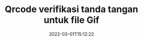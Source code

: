 ---
############################# Static ############################
layout: "auto-gen-signature"
date: 2022-03-01T15:12:22
draft: false
operation: Verify
signaturetype: Qrcode
fileformat: Gif
productName: Java
lang: id
productCode: java
otherformats: pdf doc docx docm dot dotm dotx odt ott rtf xls xlsx xlsm xlsb csv ods ots xltx xltm ppt pptx pps ppsx odp otp potx potm pptm ppsm png jpg bmp gif tiff svg webp wmf
breadcrumb: Put Qrcode signature on Gif for Java

############################# Head ############################
head_title: "Verifikasi tanda tangan Qrcode untuk file Gif melalui Java"
head_description: "Gunakan hanya beberapa baris kode Java untuk memverifikasi dokumen Gif dan tanda tangan Qrcode mereka."

############################# Header ############################
title: "Qrcode verifikasi tanda tangan untuk file Gif"
description: "API untuk Java memberikan kesempatan untuk memverifikasi tanda tangan Qrcode pada dokumen Gif. Verifikasi tanda tangan elektronik di dalam dokumen Gif Anda dapat dilakukan dengan cepat dan mudah."
bg_image: "https://cms.admin.containerize.com/templates/aspose/App_Themes/V3/images/bg/header1.png"
bg_overlay: false
button:
    enable: true

############################# SubMenu ############################
submenu:
    enable: true

    left:
        img_alt: "GroupDocs.Signature for Java"
        image: "https://cms.admin.containerize.com/templates/groupdocs/images/product-logos/90x90-noborder/groupdocs-signature-java.png"
        product: "GroupDocs.Signature"
        platform: "Java"



############################# About ############################
about:
    enable: true
    title: "Temukan fitur API GroupDocs.Signature for Java baru"
    content: |
        [GroupDocs.Signature for Java](https://products.groupdocs.com/signature/java/) API menyediakan berbagai cara untuk memproses berbagai format dokumen dengan menggunakan tanda tangan elektronik. Banyak jenis tanda tangan digital seperti teks, gambar, sertifikat digital, kode batang, kode QR, perangko, atau metadata yang didukung. Pelanggan dapat menambah, menghapus, mengedit, memvalidasi atau mencari tanda tangan digital di PDF, dokumen MS Word, buku kerja MS Excel, presentasi MS PowerPoint, file Adobe Photoshop dan berbagai format gambar. Sejumlah fitur dan pengaturan tambahan yang menakjubkan tersedia.
    

############################# Steps ############################
steps:
    enable: true
    title_left: "Cara memvalidasi tanda tangan Qrcode di dokumen Gif Anda"
    content_left: |
        [GroupDocs.Signature for Java](https://products.groupdocs.com/signature/java/) menyertakan fitur berguna seperti verifikasi tanda tangan Qrcode yang ditempatkan di dokumen Gif. Gunakan kesempatan ini tanpa menerapkan kode tambahan.
        
        * Pertama, instantiate kelas Signature yang menyediakan jalur parameter konstruktor ke dokumen yang seharusnya diverifikasi.
        * Kedua, buat objek VerifyOptions baru dan atur semua properti yang diperlukan.
        * Terakhir, aktifkan metode Verify objek Signature dengan melewati instance VerifyOptions.
        * Kemudian proses hasil verifikasi.

    title_right: "Persyaratan sistem"
    content_right: |
        GroupDocs.Signature for Java didukung di semua platform dan sistem operasi utama. Sebelum menjalankan kode di bawah ini, pastikan Anda telah menginstal prasyarat berikut di sistem Anda.

        * Sistem operasi: Microsoft Windows, Linux, MacOS
        * Lingkungan pengembangan: NetBeans, Intellij IDEA, Eclipse, etc.
        * Java runtime: J2SE 6.0 and above
        * Unduh versi terbaru GroupDocs.Signature for Java dari [Maven](https://repository.groupdocs.com/webapp/#/artifacts/browse/tree/General/repo/com/groupdocs/groupdocs-signature)
         
    code: |
        ```java    
                
        // Set up input Gif file
        String filePath = "input.gif";

        // Instantiate Signature for input file
        Signature signature = new Signature(filePath);

        //Provide verification options
        QrCodeVerifyOptions options = new QrCodeVerifyOptions();

        // process only first page
        options.setPagesSetup(new PagesSetup());
        options.setPageNumber(1);
        options.setAllPages(false);
        // specify text match type
        options.setMatchType(TextMatchType.StartsWith);
        // specify text pattern to search
        options.setText("QrCode text");
                            
        // Verify document signatures
        VerificationResult result = signature.verify(options);

        //process result
        if (result.isValid())
        {
            //..
        }

        ```

############################# Demos ############################
demos:
    enable: true
    title: "Menandatangani dengan Qrcode tanda tangan Demo Langsung"
    content: |
       Tambahkan berbagai tanda tangan elektronik ke file Gif sekarang juga dengan mengunjungi situs web [GroupDocs.Signature App](https://products.groupdocs.app/signature/family).          

############################# More Formats ############################
more_formats:
    enable: true
    title: "Verifikasi tanda tangan Qrcode lainnya menggunakan Java"
    content: |
        "Verifikasi tanda tangan elektronik yang ditempatkan di berbagai dokumen. Periksa kualitas tanda tangan dalam format file populer seperti yang diungkapkan di bawah ini."
    format: 
       
       
back_to_top:
    enable: true
---